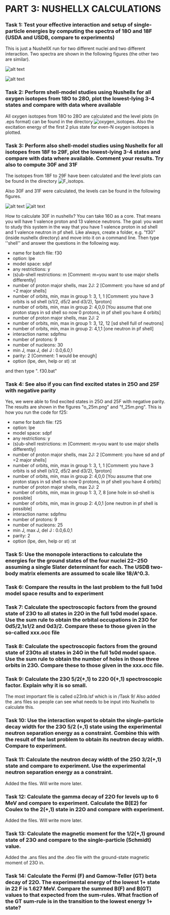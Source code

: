 # PART 3: NUSHELLX CALCULATIONS

### Task 1: Test your effective interaction and setup of single-particle energies by computing the spectra of 18O and 18F (USDA and USDB, compare to experiments)
This is just a NushellX run for two different nuclei and two different interaction. Two spectra are shown in the  following figures (the other two are similar).

![alt text](https://github.com/tikrneva/Talent2017-Group6/blob/master/Part3-NushellX/oxygen_isotopes/18Ospectrum.png)

![alt text](https://github.com/tikrneva/Talent2017-Group6/blob/master/Part3-NushellX/F_isotops/18F_usdb.png)

### Task 2: Perform shell-model studies using Nushellx for all oxygen isotopes from 18O to 28O, plot the lowest-lying 3-4 states and compare with data where available
All oxygen isotopes from 18O to 28O are calculated and the level plots (in .eps format) can be found in the directory ![oxygen_isotopes](https://github.com/tikrneva/Talent2017-Group6/blob/master/Part3-NushellX/oxygen_isotopes). Also the excitation energy of the first 2 plus state for even-N oxygen isotopes is plotted.

### Task 3: Perform also shell-model studies using Nushellx for all isotopes from 18F to 29F, plot the lowest-lying 3-4 states and compare with data where available. Comment your results. Try also to compute 30F and 31F
The isotopes from 18F to 29F have been calculated and the level plots can be found in the directory ![F_isotops](https://github.com/tikrneva/Talent2017-Group6/blob/master/Part3-NushellX/F_isotops). 

Also 30F and 31F were calculated, the levels can be found in the following figures. 

![alt text](https://github.com/tikrneva/Talent2017-Group6/blob/master/Part3-NushellX/f_30m.png)
![alt text](https://github.com/tikrneva/Talent2017-Group6/blob/master/Part3-NushellX/f_31m.png)

How to calculate 30F in nushellx? You can take 16O as a core. That means you will have 1 valence proton and 13 valence neutrons.
The goal: you want to study this system in the way that you have 1 valence proton in sd shell and 1 valence neutron in pf shell.
Like always, create a folder, e.g. "f30" (inside nushellx directory) and move into it on a command line. Then type ''shell'' 
and answer the questions in the following way.

 - name for batch file: f30
 - option: lpe
 - model space: sdpf
 - any restrictions: y
 - (s)ub-shell restrictions: m                  [Comment: m=you want to use major shells differently]
 - number of proton major shells, max 2J: 2     [Comment: you have sd and pf =2 major shells]
 - number of orbits, min, max in group 1: 3, 1, 1   [Comment: you have 3 orbits is sd shell (s1/2, d5/2 and d3/2), 1proton]
 - number of orbits, min, max in group 2: 4,0,0   [You assume that one proton stays in sd shell so now 0 protons, in pf shell you have 4 orbits]
 - number of proton major shells, max 2J: 2
 - number of orbits, min, max in group 1: 3, 12, 12 [sd shell full of neutrons]
 - number of orbits, min, max in group 2: 4,1,1 [one neutron in pf shell]
 - interaction name: sdpfmu
 - number of protons: 9
 - number of nucleons: 30
 - min J, max J, del J : 0.0,6.0,1
 - parity: 2                                  [Comment: 1 would be enough]
 - option (lpe, den, help or st) :st
 
 and then type ". f30.bat"

### Task 4: See also if you can find excited states in 25O and 25F with negative parity
Yes, we were able to find excited states in 25O and 25F with negative parity. The results are shown in the figures "o_25m.png" and "f_25m.png". This is how you run the code for f25:

 - name for batch file: f25
 - option: lpe
 - model space: sdpf
 - any restrictions: y
 - (s)ub-shell restrictions: m                  [Comment: m=you want to use major shells differently]
 - number of proton major shells, max 2J: 2     [Comment: you have sd and pf =2 major shells]
 - number of orbits, min, max in group 1: 3, 1, 1   [Comment: you have 3 orbits is sd shell (s1/2, d5/2 and d3/2), 1proton]
 - number of orbits, min, max in group 2: 4,0,0   [You assume that one proton stays in sd shell so now 0 protons, in pf shell you have 4 orbits]
 - number of proton major shells, max 2J: 2
 - number of orbits, min, max in group 1: 3, 7, 8 [one hole in sd-shell is possible]
 - number of orbits, min, max in group 2: 4,0,1 [one neutron in pf shell is possible]
 - interaction name: sdpfmu
 - number of protons: 9
 - number of nucleons: 25
 - min J, max J, del J : 0.0,6.0,1
 - parity: 2                                
 - option (lpe, den, help or st) :st

### Task 5: Use the monopole interactions to calculate the energies for the ground states of the four nuclei 22−25O assuming a single Slater determinant for each. The USDB two-body matrix elements are assumed to scale like 18/A^0.3.

### Task 6: Compare the results in the last problem to the full 1s0d model space results and to experiment

### Task 7: Calculate the spectroscopic factors from the ground state of 23O to all states in 22O in the full 1s0d model space. Use the sum rule to obtain the orbital occupations in 23O for 0d5/2,1s1/2 and 0d3/2. Compare these to those given in the so-called xxx.occ file

### Task 8: Calculate the spectroscopic factors from the ground state of 23Oto all states in 24O in the full 1s0d model space. Use the sum rule to obtain the number of holes in those three orbits in 23O. Compare these to those given in the xxx.occ file.

### Task 9: Calculate the 23O 5/2(+,1) to 22O 0(+,1) spectroscopic factor. Explain why it is so small.
The most important file is called o23nb.lsf which is in /Task 9/
Also added the .ans files so people can see what needs to be input into Nushellx to calculate this.

### Task 10: Use the interaction wspot to obtain the single-particle decay width for the 23O 5/2 (+,1) state using the experimental neutron separation energy as a constraint. Combine this with the result of the last problem to obtain its neutron decay width. Compare to experiment.

### Task 11: Calculate the neutron decay width of the 25O 3/2(+,1) state and compare to experiment.  Use the experimental neutron separation energy as a constraint.
Added the files. Will write more later.

### Task 12: Calculate the gamma decay of 22O for levels up to 6 MeV and compare to experiment. Calculate the B(E2) for Coulex to the 2(+,1) state in 22O and compare with experiment.
Added the files. Will write more later.

### Task 13: Calculate the magnetic moment for the 1/2(+,1) ground state of 23O and compare to the single-particle (Schmidt) value.
Added the .ans files and the .deo file with the ground-state magnetic moment of 23O in.

### Task 14: Calculate the Fermi (F) and Gamow-Teller (GT) beta decay of 22O. The experimental energy of the lowest 1+ state in 22 F is 1.627 MeV. Compare the summed B(F) and B(GT) values to that expected from the sum-rules. What fraction of the GT sum-rule is in the transition to the lowest energy 1+ state?
